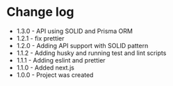 # Change log

- 1.3.0 - API using SOLID and Prisma ORM
- 1.2.1 - fix prettier
- 1.2.0 - Adding API support with SOLID pattern
- 1.1.2 - Adding husky and running test and lint scripts
- 1.1.1 - Adding eslint and prettier
- 1.1.0 - Added next.js
- 1.0.0 - Project was created